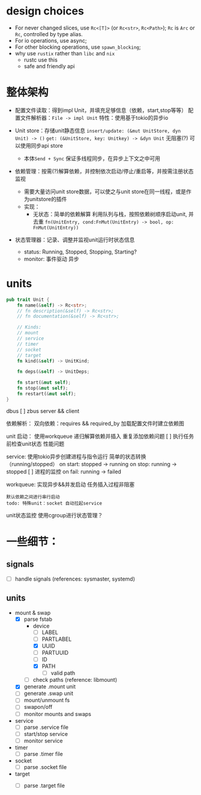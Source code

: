 # design choices

- For never changed slices, use `Rc<[T]>` (or `Rc<str>`, `Rc<Path>`);
  `Rc` is `Arc` or `Rc`, controlled by type alias.
- For io operations, use async;
- For other blocking operations, use `spawn_blocking`;
- why use `rustix` rather than `libc` and `nix`
  - rustc use this
  - safe and friendly api

# 整体架构

- 配置文件读取：得到impl Unit，并填充足够信息（依赖，start,stop等等）
  配置文件解析器：`File -> impl Unit`
  特性：使用基于tokio的异步io

- Unit store：存储unit静态信息
  `insert/update: (&mut UnitStore, dyn Unit) -> ()`
  `get: (&UnitStore, key: Unitkey) -> &dyn Unit`
  无阻塞(?) 可以使用同步api
  store
    - 本体`Send + Sync`
      保证多线程同步，在异步上下文之中可用

- 依赖管理：按需(?)解算依赖，并控制依次启动/停止/重启等，并按需注册状态监视
  - 需要大量访问unit store数据，可以使之与unit store在同一线程，或是作为unitstore的插件
  - 实现：
    - 无状态：简单的依赖解算
      利用队列与栈，按照依赖树顺序启动unit, 并去重
      `fn(UnitEntry, cond:FnMut(UnitEntry) -> bool, op: FnMut(UnitEntry))`

- 状态管理器：记录、调整并监视unit运行时状态信息
  - status: Running, Stopped, Stopping, Starting?
  - monitor: 事件驱动 异步


# units

```rust
pub trait Unit {
    fn name(&self) -> Rc<str>;
    // fn description(&self) -> Rc<str>;
    // fn documentation(&self) -> Rc<str>;

    // Kinds:
    // mount
    // service
    // timer
    // socket
    // target
    fn kind(&self) -> UnitKind;

    fn deps(&self) -> UnitDeps;

    fn start(&mut self);
    fn stop(&mut self);
    fn restart(&mut self);
}
```

dbus
  [ ] zbus server && client

依赖解析：
    双向依赖：requires && required_by
    加载配置文件时建立依赖图

unit 启动：
    使用workqueue
        递归解算依赖并插入
          重复添加依赖问题
            [ ] 执行任务前检查unit状态
            性能问题


service:
    使用tokio异步创建进程与指令运行
    简单的状态转换（running/stopped）
      on start: stopped -> running
      on stop: running -> stopped
    [ ] 进程的监控
      on fail: running -> failed

workqueue:
    实现异步&&并发启动
      任务插入过程非阻塞
      
    默认依赖之间进行串行启动
    todo: 特殊unit：socket 自动拉起service

unit状态监控
    使用cgroup进行状态管理？


# 一些细节：

## signals

- [ ] handle signals (references: sysmaster, systemd)

## units
- mount & swap
  - [X] parse fstab
    - device
      - [ ] LABEL
      - [ ] PARTLABEL
      - [X] UUID
      - [ ] PARTUUID
      - [ ] ID
      - [X] PATH
        - [ ] valid path
    - [ ] check paths (reference: libmount)
  - [x] generate .mount unit
  - [ ] generate .swap unit
  - [ ] mount/unmount fs
  - [ ] swapon/off
  - [ ] monitor mounts and swaps

- service
  - [ ] parse .service file
  - [ ] start/stop service
  - [ ] monitor service
  
- timer
  - [ ] parse .timer file
- socket
  - [ ] parse .socket file
- target
  - [ ] parse .target file

